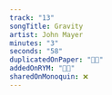 ```yaml
---
track: "13"
songTitle: Gravity
artist: John Mayer
minutes: "3"
seconds: "58"
duplicatedOnPaper: "👍🏻"
addedOnRYM: "👍🏻"
sharedOnMonoquin: ❌
---
```

